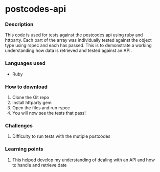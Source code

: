 # postcodes-api

### Description
This code is used for tests against the postcodes api using ruby and httparty. Each part of the array was individually tested against the object type using rspec and each has passed. This is to demonstrate a working understanding how data is retrieved and tested against an API. 

### Languages used
* Ruby

### How to download
1. Clone the Git repo
2. Install httparty gem
2. Open the files and run rspec 
3. You will now see the tests that pass!

### Challenges 
1. Difficulty to run tests with the mutiple postcodes 

### Learning points
1. This helped develop my understanding of dealing with an API and how to handle and retrieve date 
